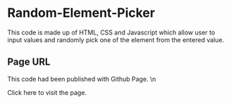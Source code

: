 # Random-Element-Picker 

This code is made up of HTML, CSS and Javascript which allow user to input values and randomly pick one of the element from the entered value. 

## Page URL 

This code had been published with Github Page. \n

Click here to visit the page. 
